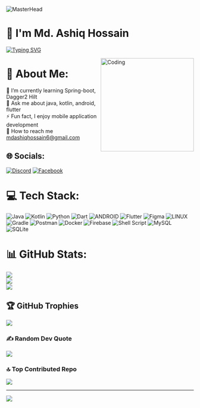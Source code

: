 ![MasterHead](https://1.bp.blogspot.com/-7A4WynwLsMw/XbBpCXG8fHI/AAAAAAAAMt4/uOa1bpLskYgrwGbllhSu2SDj_Mig8SXJQCLcBGAsYHQ/s1600/2000_600px.gif)
# 👋 I'm Md. Ashiq Hossain
[![Typing SVG](https://readme-typing-svg.demolab.com?font=Fira+Code&pause=1000&color=1DD756CD&center=true&vCenter=true&multiline=false&width=435&lines=Mobile+Application+Developer)](https://git.io/typing-svg)

<img align="right" alt="Coding" width="250" src="https://cdn.dribbble.com/users/1162077/screenshots/3848914/programmer.gif">

# 💫 About Me:
🌱 I’m currently learning Spring-boot, Dagger2 Hilt<br>💬 Ask me about java, kotlin, android, flutter <br>⚡ Fun fact, I enjoy mobile application development<br>📧 How to reach me mdashiqhossain6@gmail.com


## 🌐 Socials:
[![Discord](https://img.shields.io/badge/Discord-%237289DA.svg?logo=discord&logoColor=white)](https://discord.com/channels/ashiq2002#8397) [![Facebook](https://img.shields.io/badge/Facebook-%231877F2.svg?logo=Facebook&logoColor=white)](https://facebook.com/a7hik99) 

# 💻 Tech Stack:
![Java](https://img.shields.io/badge/java-%23ED8B00.svg?style=for-the-badge&logo=java&logoColor=white) ![Kotlin](https://img.shields.io/badge/kotlin-%230095D5.svg?style=for-the-badge&logo=kotlin&logoColor=white) ![Python](https://img.shields.io/badge/python-3670A0?style=for-the-badge&logo=python&logoColor=ffdd54) ![Dart](https://img.shields.io/badge/dart-%230175C2.svg?style=for-the-badge&logo=dart&logoColor=white) ![ANDROID](https://img.shields.io/badge/android-%2320232a.svg?style=for-the-badge&logo=android&logoColor=%a4c639) ![Flutter](https://img.shields.io/badge/Flutter-%2302569B.svg?style=for-the-badge&logo=Flutter&logoColor=white) ![Figma](https://img.shields.io/badge/figma-%23F24E1E.svg?style=for-the-badge&logo=figma&logoColor=white) ![LINUX](https://img.shields.io/badge/Linux-FCC624?style=for-the-badge&logo=linux&logoColor=black) ![Gradle](https://img.shields.io/badge/Gradle-02303A.svg?style=for-the-badge&logo=Gradle&logoColor=white) ![Postman](https://img.shields.io/badge/Postman-FF6C37?style=for-the-badge&logo=postman&logoColor=white) ![Docker](https://img.shields.io/badge/docker-%230db7ed.svg?style=for-the-badge&logo=docker&logoColor=white) ![Firebase](https://img.shields.io/badge/firebase-%23039BE5.svg?style=for-the-badge&logo=firebase) ![Shell Script](https://img.shields.io/badge/shell_script-%23121011.svg?style=for-the-badge&logo=gnu-bash&logoColor=white) ![MySQL](https://img.shields.io/badge/mysql-%2300f.svg?style=for-the-badge&logo=mysql&logoColor=white) ![SQLite](https://img.shields.io/badge/sqlite-%2307405e.svg?style=for-the-badge&logo=sqlite&logoColor=white) 
# 📊 GitHub Stats:
![](https://github-readme-stats.vercel.app/api?username=ashiq2002&theme=dark&hide_border=false&include_all_commits=true&count_private=true)<br/>
![](https://github-readme-streak-stats.herokuapp.com/?user=ashiq2002&theme=dark&hide_border=false)<br/>
![](https://github-readme-stats.vercel.app/api/top-langs/?username=ashiq2002&theme=dark&hide_border=false&include_all_commits=true&count_private=true&layout=compact)

## 🏆 GitHub Trophies
![](https://github-profile-trophy.vercel.app/?username=ashiq2002&theme=radical&no-frame=false&no-bg=false&margin-w=4)

### ✍️ Random Dev Quote
![](https://quotes-github-readme.vercel.app/api?type=horizontal&theme=radical)

### 🔝 Top Contributed Repo
![](https://github-contributor-stats.vercel.app/api?username=ashiq2002&limit=5&theme=gruvbox&combine_all_yearly_contributions=true)

---
[![](https://visitcount.itsvg.in/api?id=ashiq2002&icon=2&color=0)](https://visitcount.itsvg.in)

<!-- Proudly created with GPRM ( https://gprm.itsvg.in ) -->
